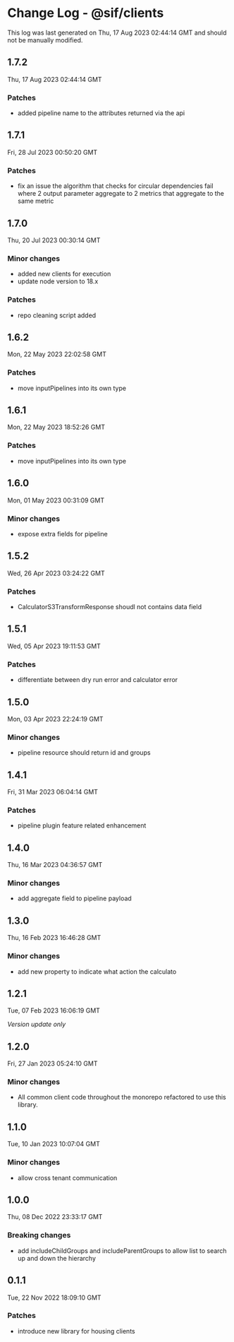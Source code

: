 # Change Log - @sif/clients

This log was last generated on Thu, 17 Aug 2023 02:44:14 GMT and should not be manually modified.

## 1.7.2
Thu, 17 Aug 2023 02:44:14 GMT

### Patches

- added pipeline name to the attributes returned via the api

## 1.7.1
Fri, 28 Jul 2023 00:50:20 GMT

### Patches

- fix an issue the algorithm that checks for circular dependencies fail where 2 output parameter aggregate to 2 metrics that aggregate to the same metric

## 1.7.0
Thu, 20 Jul 2023 00:30:14 GMT

### Minor changes

- added new clients for execution
- update node version to 18.x

### Patches

- repo cleaning script added

## 1.6.2
Mon, 22 May 2023 22:02:58 GMT

### Patches

- move inputPipelines into its own type

## 1.6.1
Mon, 22 May 2023 18:52:26 GMT

### Patches

- move inputPipelines into its own type

## 1.6.0
Mon, 01 May 2023 00:31:09 GMT

### Minor changes

- expose extra fields for pipeline

## 1.5.2
Wed, 26 Apr 2023 03:24:22 GMT

### Patches

- CalculatorS3TransformResponse shoudl not contains data field

## 1.5.1
Wed, 05 Apr 2023 19:11:53 GMT

### Patches

- differentiate between dry run error and calculator error

## 1.5.0
Mon, 03 Apr 2023 22:24:19 GMT

### Minor changes

- pipeline resource should return id and groups

## 1.4.1
Fri, 31 Mar 2023 06:04:14 GMT

### Patches

- pipeline plugin feature related enhancement

## 1.4.0
Thu, 16 Mar 2023 04:36:57 GMT

### Minor changes

- add aggregate field to pipeline payload

## 1.3.0
Thu, 16 Feb 2023 16:46:28 GMT

### Minor changes

- add new property to indicate what action the calculato

## 1.2.1
Tue, 07 Feb 2023 16:06:19 GMT

_Version update only_

## 1.2.0
Fri, 27 Jan 2023 05:24:10 GMT

### Minor changes

- All common client code throughout the monorepo refactored to use this library.

## 1.1.0
Tue, 10 Jan 2023 10:07:04 GMT

### Minor changes

- allow cross tenant communication

## 1.0.0
Thu, 08 Dec 2022 23:33:17 GMT

### Breaking changes

- add includeChildGroups and includeParentGroups to allow list to search up and down the hierarchy

## 0.1.1
Tue, 22 Nov 2022 18:09:10 GMT

### Patches

- introduce new library for housing clients


